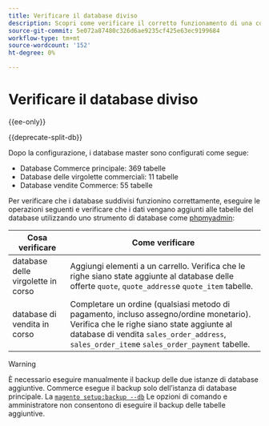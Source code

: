 ```yaml
---
title: Verificare il database diviso
description: Scopri come verificare il corretto funzionamento di una configurazione di database con suddivisione Commerce.
source-git-commit: 5e072a87480c326d6ae9235cf425e63ec9199684
workflow-type: tm+mt
source-wordcount: '152'
ht-degree: 0%

---
```



# Verificare il database diviso

{{ee-only}}

{{deprecate-split-db}}

Dopo la configurazione, i database master sono configurati come segue:

- Database Commerce principale: 369 tabelle
- Database delle virgolette commerciali: 11 tabelle
- Database vendite Commerce: 55 tabelle

Per verificare che i database suddivisi funzionino correttamente, eseguire le operazioni seguenti e verificare che i dati vengano aggiunti alle tabelle del database utilizzando uno strumento di database come [phpmyadmin](../../installation/prerequisites/optional-software.md#phpmyadmin):

| Cosa verificare | Come verificare |
| -------------- | ------------- |
| database delle virgolette in corso | Aggiungi elementi a un carrello. Verifica che le righe siano state aggiunte al database delle offerte `quote`, `quote_address`e `quote_item` tabelle. |
| database di vendita in corso | Completare un ordine (qualsiasi metodo di pagamento, incluso assegno/ordine monetario). Verifica che le righe siano state aggiunte al database di vendita `sales_order_address`, `sales_order_item`e `sales_order_payment` tabelle. |

>[!WARNING]
>
>È necessario eseguire manualmente il backup delle due istanze di database aggiuntive. Commerce esegue il backup solo dell’istanza di database principale. La [`magento setup:backup --db`](../../installation/tutorials/backup.md) Le opzioni di comando e amministratore non consentono di eseguire il backup delle tabelle aggiuntive.
